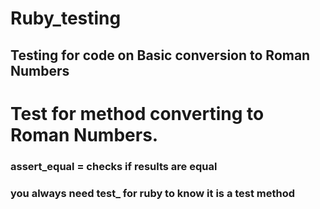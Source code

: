 # Ruby_testing
## Testing for code on Basic conversion to Roman Numbers 

# Test for method converting to Roman Numbers. 

### assert_equal = checks if results are equal
### you always need test_ for ruby to know it is a test method
